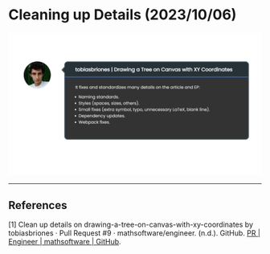<!-- Copyright (c) 2023 Tobias Briones. All rights reserved. -->
<!-- SPDX-License-Identifier: CC-BY-4.0 -->
<!-- This file is part of https://github.com/tobiasbriones/blog -->

# Cleaning up Details (2023/10/06)

![Cleaning up Details (2023/10/06)](cleaning-up-details-2023-10-06.png)

---

## References

[1] Clean up details on drawing-a-tree-on-canvas-with-xy-coordinates by
tobiasbriones · Pull Request #9 · mathsoftware/engineer. (n.d.). GitHub.
[PR \| Engineer \| mathsoftware \| GitHub](https://github.com/mathsoftware/engineer/pull/9).
